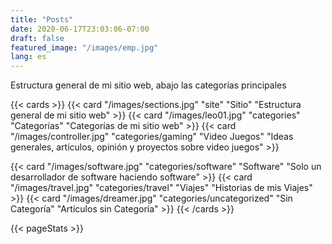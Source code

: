 ```yaml
---
title: "Posts"
date: 2020-06-17T23:03:06-07:00
draft: false
featured_image: "/images/emp.jpg"
lang: es
---
```


Estructura general de mi sitio web, abajo las categorías principales

{{< cards >}}
  {{< card "/images/sections.jpg" "site" "Sitio" "Estructura general de mi sitio web" >}}
  {{< card "/images/leo01.jpg" "categories" "Categorías" "Categorías de mi sitio web" >}}
  {{< card "/images/controller.jpg" "categories/gaming" "Video Juegos" "Ideas generales, artículos, opinión y proyectos sobre video juegos" >}}
  <!--{{< card "/images/cinema.jpg" "categories/movies" "Películas" "Opiniones e ideas sobre películas" >}}-->
  {{< card "/images/software.jpg" "categories/software" "Software" "Solo un desarrollador de software haciendo software" >}}
  {{< card "/images/travel.jpg" "categories/travel" "Viajes" "Historias de mis Viajes" >}}
  {{< card "/images/dreamer.jpg" "categories/uncategorized" "Sin Categoría" "Artículos sin Categoría" >}}
{{< /cards >}}

{{< pageStats >}}

